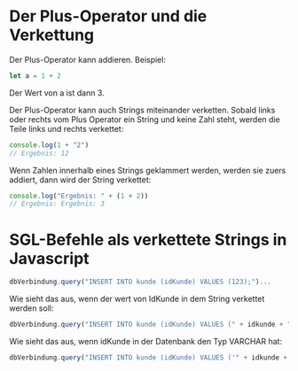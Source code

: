 # Der Plus-Operator und die Verkettung

Der Plus-Operator kann addieren. Beispiel:

```Javascript
let a = 1 + 2
```
Der Wert von a ist dann 3.

Der Plus-Operator kann auch Strings miteinander verketten. Sobald links oder rechts vom Plus Operator ein String und keine Zahl steht, werden die Teile links und rechts verkettet:

```Javascript
console.log(1 + "2")
// Ergebnis: 12
```
Wenn Zahlen innerhalb eines Strings geklammert werden, werden sie zuers addiert, dann wird der String verkettet:

```Javascript
console.log("Ergebnis: " + (1 + 2))
// Ergebnis: Ergebnis: 3
```

# SGL-Befehle als verkettete Strings in Javascript

```Javascript
dbVerbindung.query("INSERT INTO kunde (idKunde) VALUES (123);")...
```

Wie sieht das aus, wenn der wert von IdKunde in dem String verkettet werden soll:

```Javascript
dbVerbindung.query("INSERT INTO kunde (idKunde) VALUES (" + idkunde + ");")...
```

Wie sieht das aus, wenn idKunde in der Datenbank den Typ VARCHAR hat:

```Javascript
dbVerbindung.query("INSERT INTO kunde (idKunde) VALUES ('" + idkunde + "');")...
```

